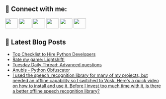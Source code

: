 ## 🔎 Connect with me:
[<img height="32" width="40" src="https://cdn.jsdelivr.net/npm/simple-icons@v5/icons/telegram.svg" />](https://t.me/bullbesh)
[<img height="32" width="40" src="https://cdn.jsdelivr.net/npm/simple-icons@v5/icons/vk.svg" />](https://vk.com/bullbesh)
[<img height="32" width="40" src="https://cdn.jsdelivr.net/npm/simple-icons@v5/icons/twitter.svg" />](https://twitter.com/bullbesh1)
[<img height="32" width="40" src="https://cdn.jsdelivr.net/npm/simple-icons@v5/icons/instagram.svg" />](https://www.instagram.com/bullbesh)
[<img height="32" width="40" src="https://cdn.jsdelivr.net/npm/simple-icons@v5/icons/reddit.svg" />](https://www.reddit.com/user/bullbesh)
[<img height="32" width="40" src="https://cdn.jsdelivr.net/npm/simple-icons@v5/icons/youtube.svg" />](https://www.youtube.com/channel/UCtfjRs6uzgq5mfm8S06WTcg)

## 📕 Latest Blog Posts
<!-- BLOG-POST-LIST:START -->
- [Top Checklist to Hire Python Developers](https://www.reddit.com/r/Python/comments/uc5rj2/top_checklist_to_hire_python_developers/)
- [Rate my game: Lightshift!](https://www.reddit.com/r/Python/comments/uc4gr1/rate_my_game_lightshift/)
- [Tuesday Daily Thread: Advanced questions](https://www.reddit.com/r/Python/comments/ubz9be/tuesday_daily_thread_advanced_questions/)
- [Anubis - Python Obfuscator](https://www.reddit.com/r/Python/comments/ubxqt3/anubis_python_obfuscator/)
- [I used the speech_recognition library for many of my projects, but needed an offline capability so I switched to Vosk. Here&#39;s a quick video on how to install and use it. Before I invest too much time with it, is there a better offline speech recognition library?](https://www.reddit.com/r/Python/comments/ubwvez/i_used_the_speech_recognition_library_for_many_of/)
<!-- BLOG-POST-LIST:END -->
